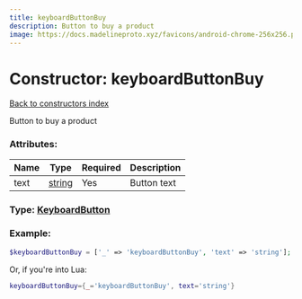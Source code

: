 ```yaml
---
title: keyboardButtonBuy
description: Button to buy a product
image: https://docs.madelineproto.xyz/favicons/android-chrome-256x256.png
---
```

# Constructor: keyboardButtonBuy  
[Back to constructors index](index.md)



Button to buy a product

### Attributes:

| Name     |    Type       | Required | Description |
|----------|---------------|----------|-------------|
|text|[string](../types/string.md) | Yes|Button text|



### Type: [KeyboardButton](../types/KeyboardButton.md)


### Example:

```php
$keyboardButtonBuy = ['_' => 'keyboardButtonBuy', 'text' => 'string'];
```  


Or, if you're into Lua:

```lua
keyboardButtonBuy={_='keyboardButtonBuy', text='string'}

```


